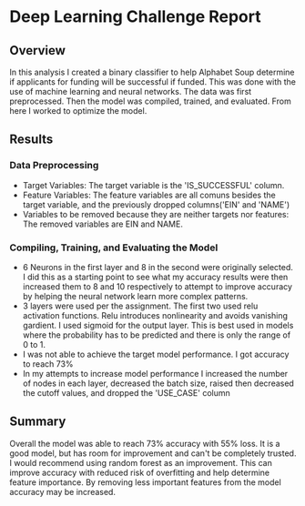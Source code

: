 # Deep Learning Challenge Report
## Overview
In this analysis I created a binary classifier to help Alphabet Soup determine if applicants for funding will be successful if funded. This was done with the use of machine learning and neural networks. The data was first preprocessed. Then the model was compiled, trained, and evaluated. From here I worked to optimize the model.

## Results

### Data Preprocessing

* Target Variables: The target variable is the 'IS_SUCCESSFUL' column.
* Feature Variables: The feature variables are all comuns besides the target variable, and the previously dropped columns('EIN' and 'NAME')
* Variables to be removed because they are neither targets nor features: The removed variables are EIN and NAME.

### Compiling, Training, and Evaluating the Model

* 6 Neurons in the first layer and 8 in the second were originally selected. I did this as a starting point to see what my accuracy results were then increased them to 8 and 10 respectively to attempt to improve accuracy by helping the neural network learn more complex patterns.
* 3 layers were used per the assignment. The first two used relu activation functions. Relu introduces nonlinearity and avoids vanishing gardient. I used sigmoid for the output layer. This is best used in models where the probability has to be predicted and there is only the range of 0 to 1.
* I was not able to achieve the target model performance. I got accuracy to reach 73%
* In my attempts to increase model performance I increased the number of nodes in each layer, decreased the batch size, raised then decreased the cutoff values, and dropped the 'USE_CASE' column


## Summary
Overall the model was able to reach 73% accuracy with 55% loss. It is a good model, but has room for improvement and can't be completely trusted. I would recommend using random forest as an improvement. This can improve accuracy with reduced risk of overfitting and help determine feature importance. By removing less important features from the model accuracy may be increased.
